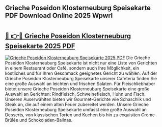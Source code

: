 ## Grieche Poseidon Klosterneuburg Speisekarte PDF Download Online 2025 WpwrI

# <h2><a href="http://gc7pyi.nevu.top/?p=Grieche+Poseidon+Klosterneuburg+Speisekarte">🔗 👉🔴 Grieche Poseidon Klosterneuburg Speisekarte 2025 PDF</a></h2>

[![Grieche Poseidon Klosterneuburg Speisekarte 2025 PDF](https://i.imgur.com/dBaPXMq.png)](http://gc7pyi.nevu.top/?p=Grieche+Poseidon+Klosterneuburg+Speisekarte)
Die Grieche Poseidon Klosterneuburg Speisekarte ist nicht nur eine Liste von Gerichten in einem Restaurant oder Café, sondern auch Ihre Möglichkeit, ein köstliches und für Ihren Geschmack geeignetes Gericht zu wählen. Auf der Grieche Poseidon Klosterneuburg Speisekarte unserer Cafeteria finden Sie eine große Auswahl an leichten und frischen Salaten. Für Fleischliebhaber bietet unsere Grieche Poseidon Klosterneuburg Speisekarte eine große Auswahl an Gerichten: Rindfleisch, Schweinefleisch, Huhn und Fisch. Unseren Auserwählten bieten wir Gourmet-Gerichte wie Schaschlik und Steak an, die auf einem alten Feuer zubereitet werden. Unsere Grieche Poseidon Klosterneuburg Speisekarte umfasst eine große Auswahl an Desserts, von klassischen Torten und Kuchen bis hin zu exquisiten Crème Brûlée und Schokoladen-Balinas.
